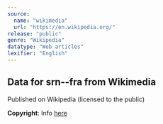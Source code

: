 ```yaml
---
source:
  name: "wikimedia"
  url: "https://en.wikipedia.org/"
release: "public"
genre: "Wikipedia"
datatype: "Web articles"
lexifier: "English"
---
```


## Data for srn--fra from Wikimedia

Published on Wikipedia (licensed to the public)

**Copyright**: Info [here](https://en.wikipedia.org/wiki/Wikipedia:Copyrights)
